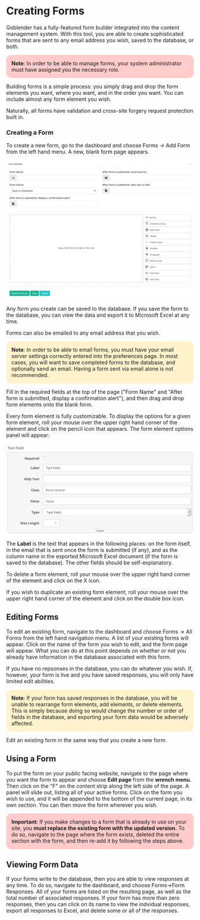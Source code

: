 # Creating Forms

Goblender has a fully-featured form builder integrated into the content management system. With this tool, you are able to create sophisticated forms
that are sent to any email address you wish, saved to the database, or both.

<div style="background: #ffcccb; padding: 1em; border-radius: 1em; text-align: left; font-weight: normal;">
	<b>Note</b>: In order to be able to manage forms, your system administrator must have assigned you
	the necessary role.
</div>


Building forms is a simple process: you simply drag and drop the form elements you want, where you want, and in the order you want. You can include
almost any form element you wish.

Naturally, all forms have validation and cross-site forgery request protection built in.

### Creating a Form

To create a new form, go to the dashboard and choose Forms -> Add Form from the left hand menu. A new, blank form page appears. 

![image](images/new-form.png)

Any form you create can be saved to the database. If you save the form to the database, you can view the data and export it to Microsoft Excel at any
time. 

Forms can also be emailed to any email address that you wish.

<div style="background: #fff3cd; padding: 1em; border-radius: 1em; text-align: left; font-weight: normal;">
	<b>Note</b>: In order to be able to email forms, you must have your email server settings correctly entered into the preferences page.
	In most cases, you will want to save completed forms to the database, and optionally send an email. Having a form sent via email alone
	is not recommended.
</div>


Fill in the required fields at the top of the page ("Form Name" and "After form is submitted, display a confirmation alert"), and then drag and drop form elements onto the blank form.


Every form element is fully customizable. To display the options for a given form element, roll your mouse over the upper right hand corner of the element
and click on the pencil icon that appears. The form element options panel will appear:


![image](images/editing-text-input.png)

The **Label** is the text that appears in the following places: on the form itself, in the email that is sent once the form is submitted (if any), 
and as the column name in the exported Microsoft Excel document (if the form is saved to the database). The other fields should be self-explanatory.

To delete a form element, roll your mouse over the upper right hand corner of the element and click on the X icon.

If you wish to duplicate an existing form element, roll your mouse over the upper right hand corner of the element and click on the double box icon.


## Editing Forms

To edit an existing form, navigate to the dashboard and choose Forms -> All Forms from the left hand navigation menu. A list of your existing forms will
appear. Click on the name of the form you wish to edit, and the form page will appear. What you can do at this point depends on whether or not you
already have information in the database associated with this form.

If you have no repsonses in the database, you can do whatever you wish. If, however, your form is live and you have saved responses, you will only have
limited edit abilities.

<div style="background: #fff3cd; padding: 1em; border-radius: 1em; text-align: left; font-weight: normal;">
	<b>Note</b>: If your form has saved responses in the database, you will be unable to rearrange form elements, add elements, or delete elements.
	This is simply because doing so would change the number or order of fields in the database, and exporting your form data would be adversely 
	affected.
</div>

Edit an existing form in the same way that you create a new form.


## Using a Form

To put the form on your public facing website, navigate to the page where you want the form to appear and choose **Edit page** from the **wrench menu**.
Then click on the "F" on the content strip along the left side of the page. A panel will slide out, listing all of your active forms. Click on the form
you wish to use, and it will be appended to the bottom of the current page, in its own section. You can then move the form wherever you wish.



<div style="background: #ffcccb; padding: 1em; border-radius: 1em; text-align: left; font-weight: normal;">
	<b>Important</b>: If you make changes to a form that is already in use on your site, you <strong>must replace the existing form with the updated
	version.</strong> To do so, navigate to the page where the form exists, deleted the entire section with the form, and then re-add it by 
	following the steps above.
</div>


## Viewing Form Data

If your forms write to the database, then you are able to view responses at any time. To do so, navigate to the dashboard, and choose Forms->Form 
Responses. All of your forms are listed on the resulting page, as well as the total number of associated responses. If your form has more than zero
responses, then you can click on its name to view the indvidual responses, export all responses to Excel, and delete some or all of the responses. 




